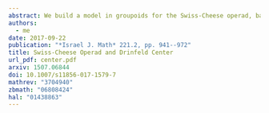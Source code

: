 ```yaml
---
abstract: We build a model in groupoids for the Swiss-Cheese operad, based on parenthesized permutations and braids, and we relate algebras over this model to the classical description of algebras over the homology of the Swiss-Cheese operad. We extend our model to a rational model for the Swiss-Cheese operad, and we compare it to the model that we would get if the operad Swiss-Cheese were formal.
authors:
  - me
date: 2017-09-22
publication: "*Israel J. Math* 221.2, pp. 941--972"
title: Swiss-Cheese Operad and Drinfeld Center
url_pdf: center.pdf
arxiv: 1507.06844
doi: 10.1007/s11856-017-1579-7
mathrev: "3704940"
zbmath: "06808424"
hal: "01438863"
---
```

